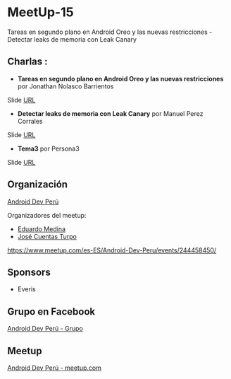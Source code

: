 # MeetUp-15
Tareas en segundo plano en Android Oreo y las nuevas restricciones - Detectar leaks de memoria con Leak Canary

## Charlas :

- **Tareas en segundo plano en Android Oreo y las nuevas restricciones**  por Jonathan Nolasco Barrientos

Slide [URL](#)

- **Detectar leaks de memoria con Leak Canary**  por Manuel Perez Corrales

Slide [URL](#)

- **Tema3**  por Persona3

Slide [URL](#)

## Organización 
[Android Dev Perú](https://github.com/Android-Dev-Peru)

Organizadores del meetup:

- [Eduardo Medina](https://github.com/emedinaa)
- [José Cuentas Turpo](https://github.com/PibeDx)

https://www.meetup.com/es-ES/Android-Dev-Peru/events/244458450/

## Sponsors
 - Everis

## Grupo en Facebook 
[Android Dev Perú - Grupo](https://www.facebook.com/groups/androidpe/)

## Meetup 
[Android Dev Perú - meetup.com](https://www.meetup.com/es-ES/Android-Dev-Peru/)
